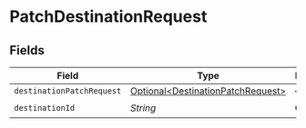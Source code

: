 # PatchDestinationRequest


## Fields

| Field                                                                                | Type                                                                                 | Required                                                                             | Description                                                                          |
| ------------------------------------------------------------------------------------ | ------------------------------------------------------------------------------------ | ------------------------------------------------------------------------------------ | ------------------------------------------------------------------------------------ |
| `destinationPatchRequest`                                                            | [Optional\<DestinationPatchRequest>](../../models/shared/DestinationPatchRequest.md) | :heavy_minus_sign:                                                                   | N/A                                                                                  |
| `destinationId`                                                                      | *String*                                                                             | :heavy_check_mark:                                                                   | N/A                                                                                  |